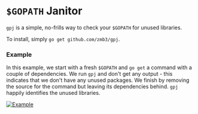 `$GOPATH` Janitor
==============

`gpj` is a simple, no-frills way to check your `$GOPATH` for unused libraries.

To install, simply `go get github.com/zmb3/gpj`.

### Example

In this example, we start with a fresh `$GOPATH` and `go get` a command with a
couple of dependencies.  We run `gpj` and don't get any output - this indicates
that we don't have any unused packages.  We finish by removing the source for
the command but leaving its dependencies behind.  `gpj` happily identifies the
unused libraries.

[![Example](https://asciinema.org/a/84hjfs1p4q4xxm7fbzxn2ot1v.png)](https://asciinema.org/a/84hjfs1p4q4xxm7fbzxn2ot1v)
